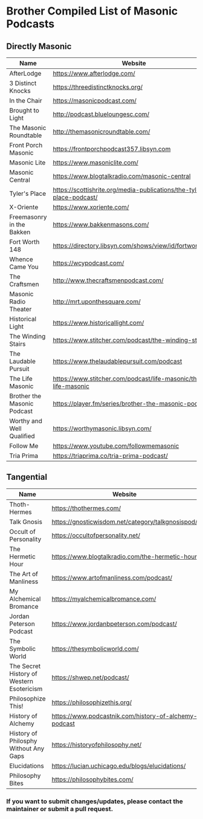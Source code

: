 # Brother Compiled List of Masonic Podcasts

## Directly Masonic
|Name|Website|Facebook|Youtube|Twitter|Other|
|---|---|---|---|---|---|
|AfterLodge|https://www.afterlodge.com/|[Facebook](https://facebook.com/AfterLodge)|[YouTube](https://www.youtube.com/channel/UCsprzbGYpePDxb-cJxgzDxw)|[Twitter](https://twitter.com/AfterLodge)|-|
|3 Distinct Knocks|https://threedistinctknocks.org/|[Facebook](https://facebook.com/threedistinctknocks)|[YouTube](https://youtube.com/threedistinctknocks)|-|[Instagram](https://www.instagram.com/threedistinctknocks)|
|In the Chair|https://masonicpodcast.com/|-|-|-|-|
|Brought to Light|http://podcast.blueloungesc.com/|[Facebook](https://www.facebook.com/blueloungevic/)|[YouTube](https://www.youtube.com/channel/UCIEppg6lWM8mmZ2ARpO3LKg)|[Twitter](http://twitter.com/blueloungevic)|[Instagram](http://instagram.com/blueloungensw)|
|The Masonic Roundtable|http://themasonicroundtable.com/|[Facebook](https://www.facebook.com/TheMasonicRoundtable/)|[YouTube](https://www.youtube.com/user/MasonicRoundtable)|-|[Patreon](https://www.patreon.com/themasonicroundtable)|
|Front Porch Masonic|https://frontporchpodcast357.libsyn.com|[Facebook](https://www.facebook.com/frontporchmasonic/)|-|-|-|
|Masonic Lite|https://www.masoniclite.com/|[Facebook](https://www.facebook.com/masonicpodcast/)|-|[Twitter](https://twitter.com/masoniclite)|-|
|Masonic Central|https://www.blogtalkradio.com/masonic-central|[Facebook](http://www.facebook.com/home.php#/group.php?gid=28936168770)|-|[Twitter](http://www.twitter.com/masoniccentral)|-|
|Tyler's Place|https://scottishrite.org/media-publications/the-tylers-place-podcast/|[Facebook](https://www.facebook.com/pages/Scottish-Rite-Freemasonry/10285083467)|[YouTube](https://www.youtube.com/user/ScottishRiteMasons)|[Twitter](https://twitter.com/TheScottishRite)|[Instagram](https://www.instagram.com/scottishritesj/)|
|X-Oriente|https://www.xoriente.com/|[Facebook](https://www.facebook.com/xoriente/)|[YouTube](https://www.youtube.com/channel/UCQH0F2ZcvfvuyEOsD4Mi83A)|[Twitter](https://twitter.com/xoriente)|-|
|Freemasonry in the Bakken|https://www.bakkenmasons.com/|[Facebook](https://www.facebook.com/bakkemasons.com)|-|-|-|
|Fort Worth 148|https://directory.libsyn.com/shows/view/id/fortworth148|[Facebook](https://www.facebook.com/fortworthlodge148/)|-|[Twitter](https://twitter.com/FortWorth148)|-|
|Whence Came You|https://wcypodcast.com/|[Facebook](https://www.facebook.com/189886497732490)|[YouTube](https://www.youtube.com/user/Wcypodcast)|[Twitter](https://twitter.com/WhenceCameYou)|[Instagram](https://www.instagram.com/wcypodcast/)|
|The Craftsmen|http://www.thecraftsmenpodcast.com/|[Facebook](https://www.facebook.com/TheCraftsmenPodcast/)|-|-|-|
|Masonic Radio Theater|http://mrt.uponthesquare.com/|[Facebook](https://www.facebook.com/masonicradiotheatre)|-|[Twitter](https://twitter.com/masonicradio)|-|
|Historical Light|https://www.historicallight.com/|[Facebook](https://www.facebook.com/HistoricalLight/)|[YouTube](https://www.youtube.com/historicallight)|[Twitter](https://twitter.com/historicallight)|[Instagram](https://www.instagram.com/historicallight/)|
|The Winding Stairs|https://www.stitcher.com/podcast/the-winding-stairs|[Facebook](https://www.facebook.com/TheWindingStairs/)|-|[Twitter](https://twitter.com/windingstairs33)|-|
|The Laudable Pursuit|https://www.thelaudablepursuit.com/podcast|[Facebook](https://www.facebook.com/hbuck72)|-|[Twitter](https://twitter.com/LaudablePursuit)|[Instagram](https://www.instagram.com/thelaudablepursuit/)|
|The Life Masonic|https://www.stitcher.com/podcast/life-masonic/the-life-masonic|-|-|-|-|
|Brother the Masonic Podcast|https://player.fm/series/brother-the-masonic-podcast|-|-|-|-|
|Worthy and Well Qualified|https://worthymasonic.libsyn.com/|-|-|-|-|
|Follow Me|https://www.youtube.com/followmemasonic|-|[YouTube](https://www.youtube.com/followmemasonic)|-|-|
|Tria Prima|https://triaprima.co/tria-prima-podcast/|-|-|-|-|

## Tangential
|Name|Website|Facebook|Youtube|Twitter|Other|
|---|---|---|---|---|---|
|Thoth-Hermes|https://thothermes.com/|-|-|-|-|
|Talk Gnosis|https://gnosticwisdom.net/category/talkgnosispod/|-|-|-|-|
|Occult of Personality|https://occultofpersonality.net/|-|-|-|-|
|The Hermetic Hour|https://www.blogtalkradio.com/the-hermetic-hour|-|-|-|-|
|The Art of Manliness|https://www.artofmanliness.com/podcast/|-|-|-|-|
|My Alchemical Bromance|https://myalchemicalbromance.com/|-|-|-|-|
|Jordan Peterson Podcast|https://www.jordanbpeterson.com/podcast/|-|-|-|-|
|The Symbolic World|https://thesymbolicworld.com/|-|-|-|-|
|The Secret History of Western Esotericism|https://shwep.net/podcast/|-|-|-|-|
|Philosophize This!|https://philosophizethis.org/|-|-|-|-|
|History of Alchemy|https://www.podcastnik.com/history-of-alchemy-podcast|-|-|-|-|
|History of Philosphy Without Any Gaps|https://historyofphilosophy.net/|-|-|-|-|
|Elucidations|https://lucian.uchicago.edu/blogs/elucidations/|-|-|-|-|
|Philosophy Bites|https://philosophybites.com/|-|-|-|-|



### If you want to submit changes/updates, please contact the maintainer or submit a pull request.
